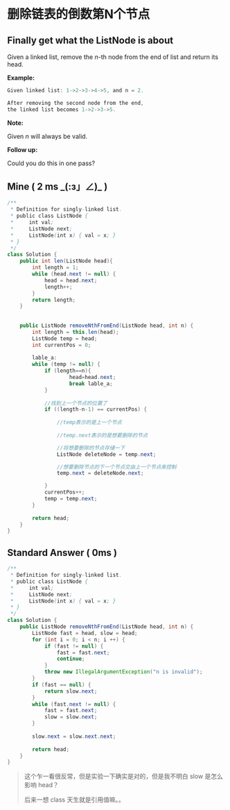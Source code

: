 # 删除链表的倒数第N个节点

## Finally get what the ListNode is about

Given a linked list, remove the *n*-th node from the end of list and return its head.

**Example:**

```java
Given linked list: 1->2->3->4->5, and n = 2.

After removing the second node from the end, 
the linked list becomes 1->2->3->5.
```

**Note:**

Given *n* will always be valid.

**Follow up:**

Could you do this in one pass?

## Mine ( 2 ms  \_(:з」∠)\_ )

```java
/**
 * Definition for singly-linked list.
 * public class ListNode {
 *     int val;
 *     ListNode next;
 *     ListNode(int x) { val = x; }
 * }
 */
class Solution {
    public int len(ListNode head){
        int length = 1;
        while (head.next != null) {
            head = head.next;
            length++;
        }
        return length;
    }
    
    
    public ListNode removeNthFromEnd(ListNode head, int n) {
        int length = this.len(head);
        ListNode temp = head;
        int currentPos = 0;
        
        lable_a:
        while (temp != null) {
            if (length==n){
                    head=head.next;
                    break lable_a;
            }
            
            //找到上一个节点的位置了
            if ((length-n-1) == currentPos) {
                
                //temp表示的是上一个节点
                
                //temp.next表示的是想要删除的节点

                //将想要删除的节点存储一下
                ListNode deleteNode = temp.next;

                //想要删除节点的下一个节点交由上一个节点来控制
                temp.next = deleteNode.next;

            }
            currentPos++;
            temp = temp.next;
        }
        
        return head;
    }
}
```



## Standard Answer ( 0ms ) 

```java
/**
 * Definition for singly-linked list.
 * public class ListNode {
 *     int val;
 *     ListNode next;
 *     ListNode(int x) { val = x; }
 * }
 */
class Solution {
    public ListNode removeNthFromEnd(ListNode head, int n) {
        ListNode fast = head, slow = head;
        for (int i = 0; i < n; i ++) {
            if (fast != null) {
                fast = fast.next;
                continue;
            }
            throw new IllegalArgumentException("n is invalid");
        }
        if (fast == null) {
            return slow.next;
        }
        while (fast.next != null) {
            fast = fast.next;
            slow = slow.next;
        }
       
        slow.next = slow.next.next;
        
        return head;
    }
}
```

> 这个乍一看很反常，但是实验一下确实是对的，但是我不明白 slow 是怎么影响 head？
>
> 后来一想 class 天生就是引用值嘛。。